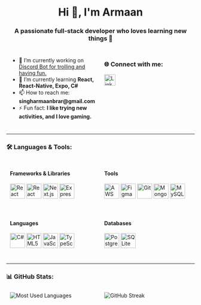 <h1 align="center">Hi 👋, I'm Armaan</h1>
<h3 align="center">A passionate full-stack developer who loves learning new things 🌲</h3>

<div style="display: flex; justify-content: space-around; flex-wrap: wrap;">
  <div style="flex: 1; padding: 10px;">
    <ul>
      <li>🔭 I’m currently working on <a href="https://github.com/JustArmaan/trollbot" target="_blank">Discord Bot for trolling and having fun.</a></li>
      <li>🌱 I’m currently learning <strong>React, React-Native, Expo, C#</strong></li>
      <li>📫 How to reach me: <strong>singharmaanbrar@gmail.com</strong></li>
      <li>⚡ Fun fact: <strong>I like trying new activities, and I love gaming.</strong></li>
    </ul>
  </div>

  <div style="flex: 1; padding: 10px;">
    <h3>🌐 Connect with me:</h3>
    <p align="left">
      <a href="https://linkedin.com/in/justarmaan" target="_blank">
        <img src="https://img.shields.io/badge/LinkedIn-0A66C2?style=flat&logo=linkedin&logoColor=white" alt="LinkedIn" height="30"/>
      </a>
    </p>
  </div>
</div>

---

<h3>🛠️ Languages & Tools:</h3>

<div style="display: flex; flex-wrap: wrap; justify-content: space-evenly;">
  <div style="flex: 1; padding: 10px;">
    <h4>Frameworks & Libraries</h4>
    <p>
      <a href="https://reactjs.org/" target="_blank"><img src="https://cdn.jsdelivr.net/npm/simple-icons@3.0.1/icons/react.svg" alt="React" width="40" height="40" /></a>
      <a href="https://reactnative.dev/" target="_blank"><img src="https://cdn.jsdelivr.net/npm/simple-icons@3.0.1/icons/reactnative.svg" alt="React Native" width="40" height="40" /></a>
      <a href="https://nextjs.org/" target="_blank"><img src="https://cdn.jsdelivr.net/npm/simple-icons@3.0.1/icons/nextdotjs.svg" alt="Next.js" width="40" height="40" /></a>
      <a href="https://expressjs.com" target="_blank"><img src="https://cdn.jsdelivr.net/npm/simple-icons@3.0.1/icons/express.svg" alt="Express" width="40" height="40" /></a>
    </p>
  </div>

  <div style="flex: 1; padding: 10px;">
    <h4>Tools</h4>
    <p>
      <a href="https://aws.amazon.com" target="_blank"><img src="https://cdn.jsdelivr.net/npm/simple-icons@3.0.1/icons/amazonaws.svg" alt="AWS" width="40" height="40" /></a>
      <a href="https://www.figma.com/" target="_blank"><img src="https://cdn.jsdelivr.net/npm/simple-icons@3.0.1/icons/figma.svg" alt="Figma" width="40" height="40" /></a>
      <a href="https://git-scm.com/" target="_blank"><img src="https://cdn.jsdelivr.net/npm/simple-icons@3.0.1/icons/git.svg" alt="Git" width="40" height="40" /></a>
      <a href="https://www.mongodb.com/" target="_blank"><img src="https://cdn.jsdelivr.net/npm/simple-icons@3.0.1/icons/mongodb.svg" alt="MongoDB" width="40" height="40" /></a>
      <a href="https://www.mysql.com/" target="_blank"><img src="https://cdn.jsdelivr.net/npm/simple-icons@3.0.1/icons/mysql.svg" alt="MySQL" width="40" height="40" /></a>
    </p>
  </div>
</div>

<div style="display: flex; flex-wrap: wrap; justify-content: space-evenly;">
  <div style="flex: 1; padding: 10px;">
    <h4>Languages</h4>
    <p>
      <a href="https://www.w3schools.com/cs/" target="_blank"><img src="https://cdn.jsdelivr.net/npm/simple-icons@3.0.1/icons/csharp.svg" alt="C#" width="40" height="40" /></a>
      <a href="https://www.w3.org/html/" target="_blank"><img src="https://cdn.jsdelivr.net/npm/simple-icons@3.0.1/icons/html5.svg" alt="HTML5" width="40" height="40" /></a>
      <a href="https://developer.mozilla.org/en-US/docs/Web/JavaScript" target="_blank"><img src="https://cdn.jsdelivr.net/npm/simple-icons@3.0.1/icons/javascript.svg" alt="JavaScript" width="40" height="40" /></a>
      <a href="https://www.typescriptlang.org/" target="_blank"><img src="https://cdn.jsdelivr.net/npm/simple-icons@3.0.1/icons/typescript.svg" alt="TypeScript" width="40" height="40" /></a>
    </p>
  </div>

  <div style="flex: 1; padding: 10px;">
    <h4>Databases</h4>
    <p>
      <a href="https://www.postgresql.org" target="_blank"><img src="https://cdn.jsdelivr.net/npm/simple-icons@3.0.1/icons/postgresql.svg" alt="PostgreSQL" width="40" height="40" /></a>
      <a href="https://www.sqlite.org/" target="_blank"><img src="https://cdn.jsdelivr.net/npm/simple-icons@3.0.1/icons/sqlite.svg" alt="SQLite" width="40" height="40" /></a>
    </p>
  </div>
</div>

---

<h3>📊 GitHub Stats:</h3>
<div style="display: flex; justify-content: space-evenly;">
  <div style="flex: 1; padding: 10px;">
    <img src="https://github-readme-stats.vercel.app/api/top-langs?username=justarmaan&show_icons=true&locale=en&layout=compact" alt="Most Used Languages" />
  </div>

  <div style="flex: 1; padding: 10px;">
    <img src="https://github-readme-streak-stats.herokuapp.com/?user=justarmaan&" alt="GitHub Streak" />
  </div>
</div>
